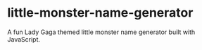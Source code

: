 # little-monster-name-generator
A fun Lady Gaga themed little monster name generator built with JavaScript.
